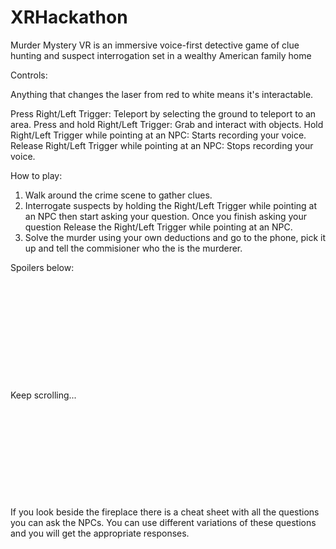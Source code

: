 # XRHackathon

Murder Mystery VR is an immersive voice-first detective game of clue hunting and suspect interrogation set in a wealthy American family home 

Controls:

Anything that changes the laser from red to white means it's interactable.

Press Right/Left Trigger: Teleport by selecting the ground to teleport to an area.
Press and hold Right/Left Trigger: Grab and interact with objects.
Hold Right/Left Trigger while pointing at an NPC: Starts recording your voice.
Release Right/Left Trigger while pointing at an NPC: Stops recording your voice.

How to play:

1. Walk around the crime scene to gather clues.
2. Interrogate suspects by holding the Right/Left Trigger while pointing at an NPC then start asking your question. Once you finish asking your question Release the Right/Left Trigger while pointing at an NPC.
3. Solve the murder using your own deductions and go to the phone, pick it up and tell the commisioner who the is the murderer.

Spoilers below:
<br/>
<br/>
<br/>
<br/>
<br/>
<br/>
<br/>
<br/>
<br/>
<br/>
<br/>
<br/>Keep scrolling...
<br/>
<br/>
<br/>
<br/>
<br/>
<br/>
<br/>
<br/>
<br/>
<br/>
<br/>
If you look beside the fireplace there is a cheat sheet with all the questions you can ask the NPCs. You can use different variations of these questions and you will get the appropriate responses.
